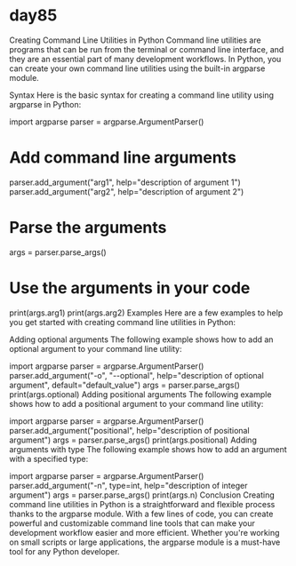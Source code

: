# day85


Creating Command Line Utilities in Python
Command line utilities are programs that can be run from the terminal or command line interface, and they are an essential part of many development workflows. In Python, you can create your own command line utilities using the built-in argparse module.

Syntax
Here is the basic syntax for creating a command line utility using argparse in Python:

import argparse
parser = argparse.ArgumentParser()
# Add command line arguments
parser.add_argument("arg1", help="description of argument 1")
parser.add_argument("arg2", help="description of argument 2")
# Parse the arguments
args = parser.parse_args()
# Use the arguments in your code
print(args.arg1)
print(args.arg2)
Examples
Here are a few examples to help you get started with creating command line utilities in Python:

Adding optional arguments
The following example shows how to add an optional argument to your command line utility:

import argparse
parser = argparse.ArgumentParser()
parser.add_argument("-o", "--optional", help="description of optional argument", default="default_value")
args = parser.parse_args()
print(args.optional)
Adding positional arguments
The following example shows how to add a positional argument to your command line utility:

import argparse
parser = argparse.ArgumentParser()
parser.add_argument("positional", help="description of positional argument")
args = parser.parse_args()
print(args.positional)
Adding arguments with type
The following example shows how to add an argument with a specified type:

import argparse
parser = argparse.ArgumentParser()
parser.add_argument("-n", type=int, help="description of integer argument")
args = parser.parse_args()
print(args.n)
Conclusion
Creating command line utilities in Python is a straightforward and flexible process thanks to the argparse module. With a few lines of code, you can create powerful and customizable command line tools that can make your development workflow easier and more efficient. Whether you're working on small scripts or large applications, the argparse module is a must-have tool for any Python developer.